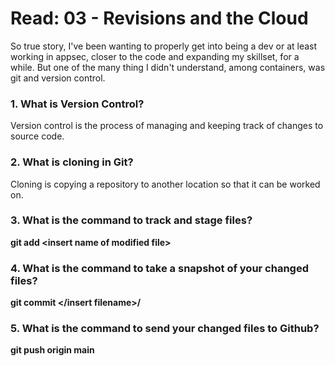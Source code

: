 # Read: 03 - Revisions and the Cloud  
So true story, I've been wanting to properly get into being a dev or at least working in appsec, closer to the code and expanding my skillset, for a while. But one of the many thing I didn't understand, among containers, was git and version control.

### 1. What is Version Control?
Version control is the process of managing and keeping track of changes to source code.

### 2. What is cloning in Git?
Cloning is copying a repository to another location so that it can be worked on.

### 3. What is the command to track and stage files?
**git add \<insert name of modified file\>**

### 4. What is the command to take a snapshot of your changed files?
**git commit </insert filename>/**

### 5. What is the command to send your changed files to Github?
**git push origin main**
  
